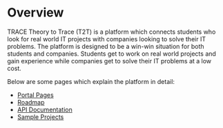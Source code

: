 # Overview
TRACE Theory to Trace (T2T) is a platform which connects students who look for real world IT projects with companies looking to solve their IT problems. The platform is designed to be a win-win situation for both students and companies. Students get to work on real world projects and gain experience while companies get to solve their IT problems at a low cost. 

Below are some pages which explain the platform in detail:

 - [Portal Pages](./docs/PortalPages.md)
 - [Roadmap](./docs/Roadmap.md)
 - [API Documentation](./docs/API.md)
 - [Sample Projects](./docs/samples.csv)